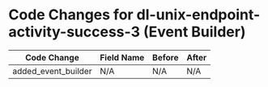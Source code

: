 # Code Changes for dl-unix-endpoint-activity-success-3 (Event Builder)

| Code Change | Field Name | Before | After |
|-------------|------------|--------|-------|
| added_event_builder | N/A | N/A | N/A |